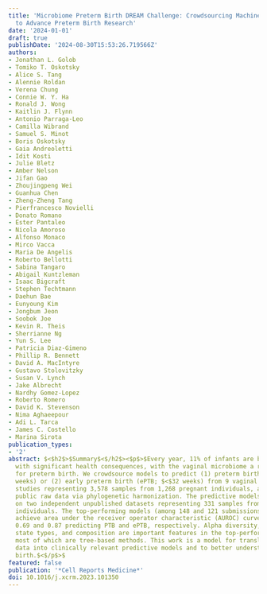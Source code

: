 ```yaml
---
title: 'Microbiome Preterm Birth DREAM Challenge: Crowdsourcing Machine Learning Approaches
  to Advance Preterm Birth Research'
date: '2024-01-01'
draft: true
publishDate: '2024-08-30T15:53:26.719566Z'
authors:
- Jonathan L. Golob
- Tomiko T. Oskotsky
- Alice S. Tang
- Alennie Roldan
- Verena Chung
- Connie W. Y. Ha
- Ronald J. Wong
- Kaitlin J. Flynn
- Antonio Parraga-Leo
- Camilla Wibrand
- Samuel S. Minot
- Boris Oskotsky
- Gaia Andreoletti
- Idit Kosti
- Julie Bletz
- Amber Nelson
- Jifan Gao
- Zhoujingpeng Wei
- Guanhua Chen
- Zheng-Zheng Tang
- Pierfrancesco Novielli
- Donato Romano
- Ester Pantaleo
- Nicola Amoroso
- Alfonso Monaco
- Mirco Vacca
- Maria De Angelis
- Roberto Bellotti
- Sabina Tangaro
- Abigail Kuntzleman
- Isaac Bigcraft
- Stephen Techtmann
- Daehun Bae
- Eunyoung Kim
- Jongbum Jeon
- Soobok Joe
- Kevin R. Theis
- Sherrianne Ng
- Yun S. Lee
- Patricia Diaz-Gimeno
- Phillip R. Bennett
- David A. MacIntyre
- Gustavo Stolovitzky
- Susan V. Lynch
- Jake Albrecht
- Nardhy Gomez-Lopez
- Roberto Romero
- David K. Stevenson
- Nima Aghaeepour
- Adi L. Tarca
- James C. Costello
- Marina Sirota
publication_types:
- '2'
abstract: $<$h2$>$Summary$<$/h2$><$p$>$Every year, 11% of infants are born preterm
  with significant health consequences, with the vaginal microbiome a risk factor
  for preterm birth. We crowdsource models to predict (1) preterm birth (PTB; $<$37
  weeks) or (2) early preterm birth (ePTB; $<$32 weeks) from 9 vaginal microbiome
  studies representing 3,578 samples from 1,268 pregnant individuals, aggregated from
  public raw data via phylogenetic harmonization. The predictive models are validated
  on two independent unpublished datasets representing 331 samples from 148 pregnant
  individuals. The top-performing models (among 148 and 121 submissions from 318 teams)
  achieve area under the receiver operator characteristic (AUROC) curve scores of
  0.69 and 0.87 predicting PTB and ePTB, respectively. Alpha diversity, VALENCIA community
  state types, and composition are important features in the top-performing models,
  most of which are tree-based methods. This work is a model for translation of microbiome
  data into clinically relevant predictive models and to better understand preterm
  birth.$<$/p$>$
featured: false
publication: '*Cell Reports Medicine*'
doi: 10.1016/j.xcrm.2023.101350
---
```


